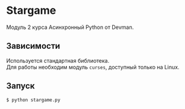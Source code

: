 # Stargame  
Модуль 2 курса Асинхронный Python от Devman.

## Зависимости
Используется стандартная библиотека.  
Для работы необходим модуль `curses`, доступный только на Linux.

## Запуск
```
$ python stargame.py 
```
